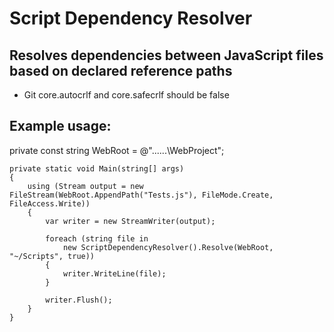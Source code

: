 Script Dependency Resolver
===
Resolves dependencies between JavaScript files based on declared reference paths
---
 * Git core.autocrlf and core.safecrlf should be false

Example usage:
---

private const string WebRoot = @"..\..\..\WebProject";

    private static void Main(string[] args)
    {
        using (Stream output = new FileStream(WebRoot.AppendPath("Tests.js"), FileMode.Create, FileAccess.Write))
        {
            var writer = new StreamWriter(output);

            foreach (string file in
                new ScriptDependencyResolver().Resolve(WebRoot, "~/Scripts", true))
            {
                writer.WriteLine(file);
            }

            writer.Flush();
        }
    }
